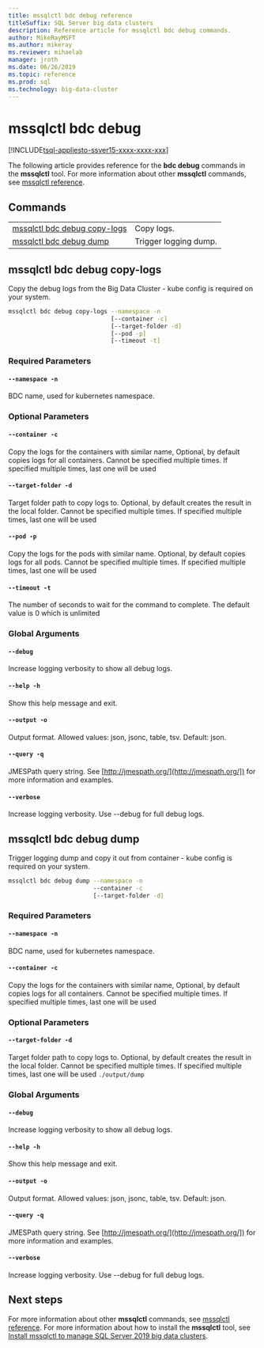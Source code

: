 ```yaml
---
title: mssqlctl bdc debug reference
titleSuffix: SQL Server big data clusters
description: Reference article for mssqlctl bdc debug commands.
author: MikeRayMSFT
ms.author: mikeray
ms.reviewer: mihaelab
manager: jroth
ms.date: 06/26/2019
ms.topic: reference
ms.prod: sql
ms.technology: big-data-cluster
---
```


# mssqlctl bdc debug

[!INCLUDE[tsql-appliesto-ssver15-xxxx-xxxx-xxx](../includes/tsql-appliesto-ssver15-xxxx-xxxx-xxx.md)]

The following article provides reference for the **bdc debug** commands in the **mssqlctl** tool. For more information about other **mssqlctl** commands, see [mssqlctl reference](reference-mssqlctl.md).

## Commands
|     |     |
| --- | --- |
[mssqlctl bdc debug copy-logs](#mssqlctl-bdc-debug-copy-logs) | Copy logs.
[mssqlctl bdc debug dump](#mssqlctl-bdc-debug-dump) | Trigger logging dump.
## mssqlctl bdc debug copy-logs
Copy the debug logs from the Big Data Cluster - kube config is required on your system.
```bash
mssqlctl bdc debug copy-logs --namespace -n 
                             [--container -c]  
                             [--target-folder -d]  
                             [--pod -p]  
                             [--timeout -t]
```
### Required Parameters
#### `--namespace -n`
BDC name, used for kubernetes namespace.
### Optional Parameters
#### `--container -c`
Copy the logs for the containers with similar name, Optional, by default copies logs for all containers. Cannot be specified multiple times. If specified multiple times, last one will be used
#### `--target-folder -d`
Target folder path to copy logs to. Optional, by default creates the result in the local folder.  Cannot be specified multiple times. If specified multiple times, last one will be used
#### `--pod -p`
Copy the logs for the pods with similar name. Optional, by default copies logs for all pods. Cannot be specified multiple times. If specified multiple times, last one will be used
#### `--timeout -t`
The number of seconds to wait for the command to complete. The default value is 0 which is unlimited
### Global Arguments
#### `--debug`
Increase logging verbosity to show all debug logs.
#### `--help -h`
Show this help message and exit.
#### `--output -o`
Output format.  Allowed values: json, jsonc, table, tsv.  Default: json.
#### `--query -q`
JMESPath query string. See [http://jmespath.org/](http://jmespath.org/]) for more information and examples.
#### `--verbose`
Increase logging verbosity. Use --debug for full debug logs.
## mssqlctl bdc debug dump
Trigger logging dump and copy it out from container - kube config is required on your system.
```bash
mssqlctl bdc debug dump --namespace -n 
                        --container -c  
                        [--target-folder -d]
```
### Required Parameters
#### `--namespace -n`
BDC name, used for kubernetes namespace.
#### `--container -c`
Copy the logs for the containers with similar name, Optional, by default copies logs for all containers. Cannot be specified multiple times. If specified multiple times, last one will be used
### Optional Parameters
#### `--target-folder -d`
Target folder path to copy logs to. Optional, by default creates the result in the local folder.  Cannot be specified multiple times. If specified multiple times, last one will be used
`./output/dump`
### Global Arguments
#### `--debug`
Increase logging verbosity to show all debug logs.
#### `--help -h`
Show this help message and exit.
#### `--output -o`
Output format.  Allowed values: json, jsonc, table, tsv.  Default: json.
#### `--query -q`
JMESPath query string. See [http://jmespath.org/](http://jmespath.org/]) for more information and examples.
#### `--verbose`
Increase logging verbosity. Use --debug for full debug logs.

## Next steps

For more information about other **mssqlctl** commands, see [mssqlctl reference](reference-mssqlctl.md). For more information about how to install the **mssqlctl** tool, see [Install mssqlctl to manage SQL Server 2019 big data clusters](deploy-install-mssqlctl.md).